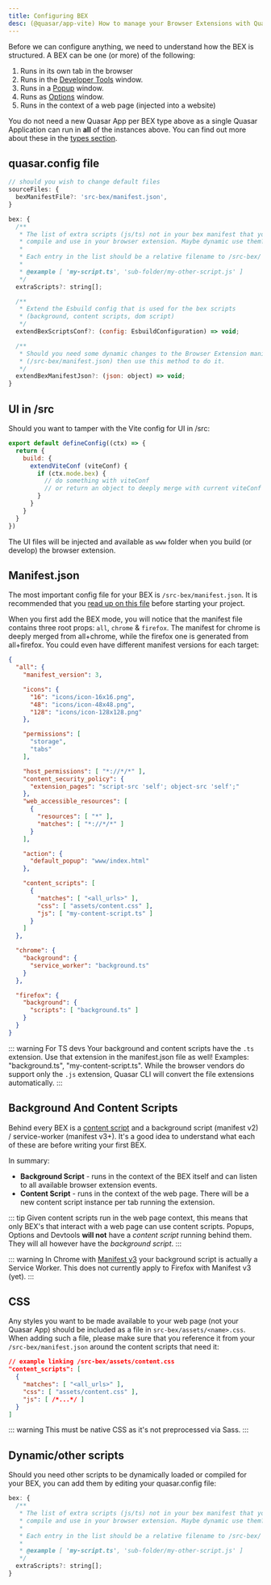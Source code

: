 ```yaml
---
title: Configuring BEX
desc: (@quasar/app-vite) How to manage your Browser Extensions with Quasar CLI.
---
```


Before we can configure anything, we need to understand how the BEX is structured. A BEX can be one (or more) of the following:

1. Runs in its own tab in the browser
2. Runs in the [Developer Tools](https://developer.chrome.com/docs/extensions/how-to/devtools/extend-devtools) window.
3. Runs in a [Popup](https://developer.chrome.com/docs/extensions/develop/ui#popups) window.
4. Runs as [Options](https://developer.chrome.com/docs/extensions/develop/ui/options-page) window.
5. Runs in the context of a web page (injected into a website)

You do not need a new Quasar App per BEX type above as a single Quasar Application can run in **all** of the instances above. You can find out more about these in the [types section](/quasar-cli-vite/developing-browser-extensions/types-of-bex).

## quasar.config file

```js /quasar.config file > sourceFiles
// should you wish to change default files
sourceFiles: {
  bexManifestFile?: 'src-bex/manifest.json',
}
```

```js /quasar.config file > bex
bex: {
  /**
   * The list of extra scripts (js/ts) not in your bex manifest that you want to
   * compile and use in your browser extension. Maybe dynamic use them?
   *
   * Each entry in the list should be a relative filename to /src-bex/
   *
   * @example [ 'my-script.ts', 'sub-folder/my-other-script.js' ]
   */
  extraScripts?: string[];

  /**
   * Extend the Esbuild config that is used for the bex scripts
   * (background, content scripts, dom script)
   */
  extendBexScriptsConf?: (config: EsbuildConfiguration) => void;

  /**
   * Should you need some dynamic changes to the Browser Extension manifest file
   * (/src-bex/manifest.json) then use this method to do it.
   */
  extendBexManifestJson?: (json: object) => void;
}
```

## UI in /src

Should you want to tamper with the Vite config for UI in /src:

```js /quasar.config file
export default defineConfig((ctx) => {
  return {
    build: {
      extendViteConf (viteConf) {
        if (ctx.mode.bex) {
          // do something with viteConf
          // or return an object to deeply merge with current viteConf
        }
      }
    }
  }
})
```

The UI files will be injected and available as `www` folder when you build (or develop) the browser extension.

## Manifest.json

The most important config file for your BEX is `/src-bex/manifest.json`. It is recommended that you [read up on this file](https://developer.chrome.com/extensions/manifest) before starting your project.

When you first add the BEX mode, you will notice that the manifest file contains three root props: `all`, `chrome` & `firefox`. The manifest for chrome is deeply merged from all+chrome, while the firefox one is generated from all+firefox. You could even have different manifest versions for each target:

```json /src-bex/manifest.json
{
  "all": {
    "manifest_version": 3,

    "icons": {
      "16": "icons/icon-16x16.png",
      "48": "icons/icon-48x48.png",
      "128": "icons/icon-128x128.png"
    },

    "permissions": [
      "storage",
      "tabs"
    ],

    "host_permissions": [ "*://*/*" ],
    "content_security_policy": {
      "extension_pages": "script-src 'self'; object-src 'self';"
    },
    "web_accessible_resources": [
      {
        "resources": [ "*" ],
        "matches": [ "*://*/*" ]
      }
    ],

    "action": {
      "default_popup": "www/index.html"
    },

    "content_scripts": [
      {
        "matches": [ "<all_urls>" ],
        "css": [ "assets/content.css" ],
        "js": [ "my-content-script.ts" ]
      }
    ]
  },

  "chrome": {
    "background": {
      "service_worker": "background.ts"
    }
  },

  "firefox": {
    "background": {
      "scripts": [ "background.ts" ]
    }
  }
}
```

::: warning For TS devs
Your background and content scripts have the `.ts` extension. Use that extension in the manifest.json file as well! Examples: "background.ts", "my-content-script.ts". While the browser vendors do support only the `.js` extension, Quasar CLI will convert the file extensions automatically.
:::

## Background And Content Scripts

Behind every BEX is a [content script](https://developer.chrome.com/extensions/content_scripts) and a background script (manifest v2) / service-worker (manifest v3+). It's a good idea to understand what each of these are before writing your first BEX.

In summary:

* **Background Script** - runs in the context of the BEX itself and can listen to all available browser extension events.
* **Content Script** - runs in the context of the web page. There will be a new content script instance per tab running the extension.

::: tip
Given content scripts run in the web page context, this means that only BEX's that interact with a web page can use content scripts. Popups, Options and Devtools **will not** have a *content script* running behind them. They will all however have the *background script*.
:::

::: warning
In Chrome with [Manifest v3](https://developer.chrome.com/docs/extensions/mv3/intro/) your background script is actually a Service Worker. This does not currently apply to Firefox with Manifest v3 (yet).
:::

## CSS

Any styles you want to be made available to your web page (not your Quasar App) should be included as a file in `src-bex/assets/<name>.css`. When adding such a file, please make sure that you reference it from your `/src-bex/manifest.json` around the content scripts that need it:

```json /src-bex/manifest.json
// example linking /src-bex/assets/content.css
"content_scripts": [
  {
    "matches": [ "<all_urls>" ],
    "css": [ "assets/content.css" ],
    "js": [ /*...*/ ]
  }
]
```

::: warning
This must be native CSS as it's not preprocessed via Sass.
:::

## Dynamic/other scripts

Should you need other scripts to be dynamically loaded or compiled for your BEX, you can add them by editing your quasar.config file:

```js /quasar.config file
bex: {
  /**
   * The list of extra scripts (js/ts) not in your bex manifest that you want to
   * compile and use in your browser extension. Maybe dynamic use them?
   *
   * Each entry in the list should be a relative filename to /src-bex/
   *
   * @example [ 'my-script.ts', 'sub-folder/my-other-script.js' ]
   */
  extraScripts?: string[];
}
```
